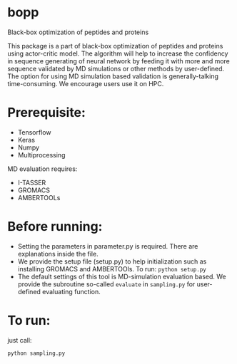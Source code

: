 # bopp
Black-box optimization of peptides and proteins

This package is a part of black-box optimization of peptides and proteins using actor-critic model.
The algorithm will help to increase the confidency in sequence generating of neural network by feeding it with more and more sequence validated by MD simulations or other methods by user-defined.
The option for using MD simulation based validation is generally-talking time-consuming. We encourage users use it on HPC.

# Prerequisite:
- Tensorflow
- Keras
- Numpy
- Multiprocessing

MD evaluation requires:
- I-TASSER
- GROMACS
- AMBERTOOLs


# Before running:
- Setting the parameters in parameter.py is required. There are explanations inside the file.
- We provide the setup file (setup.py) to help initialization such as installing GROMACS and AMBERTOOls. To run: ``` python setup.py ```
- The default settings of this tool is MD-simulation evaluation based. We provide the subroutine so-called `evaluate` in `sampling.py` for user-defined evaluating function.

# To run:

just call: 
```
python sampling.py
```

